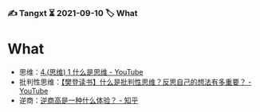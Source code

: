### ✍️ Tangxt ⏳ 2021-09-10 🏷️ What

# What

- 思维：[4.(思维) 1 什么是思维 - YouTube](https://www.youtube.com/watch?v=7prmWXm_aAk)
- 批判性思维：[【樊登读书】什么是批判性思维？反思自己的想法有多重要？ - YouTube](https://www.youtube.com/watch?v=MXRIX1PzBAg)
- 逆商：[逆商高是一种什么体验？ - 知乎](https://www.zhihu.com/question/30560342)
